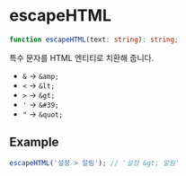 # escapeHTML

```typescript
function escapeHTML(text: string): string;
```

특수 문자를 HTML 엔티티로 치환해 줍니다.

- `&` -> `&amp;`
- `<` -> `&lt;`
- `>` -> `&gt;`
- `'` -> `&#39;`
- `"` -> `&quot;`

## Example

```typescript
escapeHTML('설정 > 알림'); // '설정 &gt; 알림'
```
